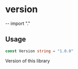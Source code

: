 # version
--
    import "."


## Usage

```go
const Version string = "1.0.0"
```
Version of this library
